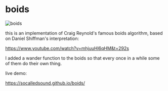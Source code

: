 #  boids

![boids](https://res.cloudinary.com/chris-kubick/image/upload/v1663201160/Screen_Shot_2022-09-14_at_5.18.58_PM_hfwk3q.png)

this is an implementation of Craig Reynold's famous boids algorithm, based on Daniel Shiffman's interpretation:

https://www.youtube.com/watch?v=mhjuuHl6qHM&t=292s

I added a wander function to the boids so that every once in a while some of them do their own thing.

live demo:

https://socalledsound.github.io/boids/
